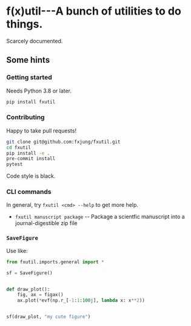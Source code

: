 # f(x)util---A bunch of utilities to do things.

Scarcely documented.

## Some hints

### Getting started

Needs Python 3.8 or later.

```bash
pip install fxutil
```

### Contributing

Happy to take pull requests!

```bash
git clone git@github.com:fxjung/fxutil.git
cd fxutil
pip install -e .
pre-commit install
pytest
```

Code style is black.

### CLI commands

In general, try `fxutil <cmd> --help` to get more help.

- `fxutil manuscript package` -- Package a scientfic manuscript into a
  journal-digestible zip file

### `SaveFigure`

Use like:

```python
from fxutil.imports.general import *

sf = SaveFigure()


def draw_plot():
    fig, ax = figax()
    ax.plot(*evf(np.r_[-1:1:100j], lambda x: x**2))


sf(draw_plot, "my cute figure")
```
